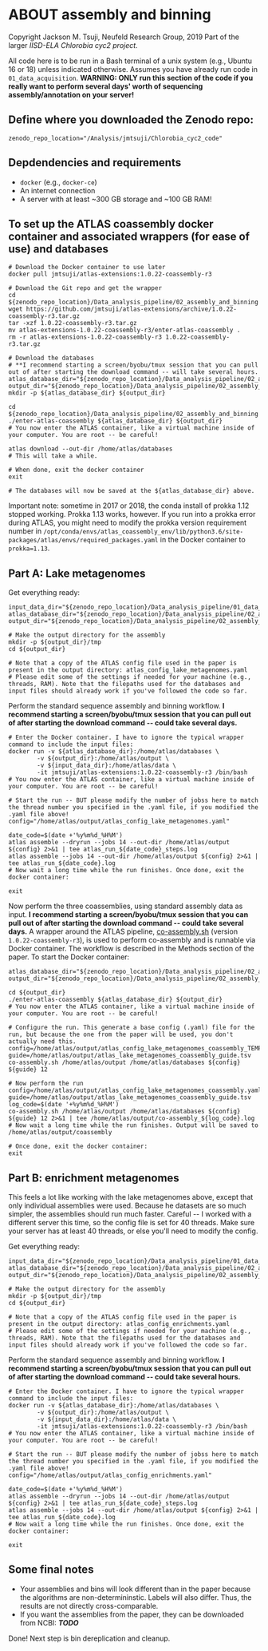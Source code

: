 # ABOUT assembly and binning
Copyright Jackson M. Tsuji, Neufeld Research Group, 2019
Part of the larger *IISD-ELA Chlorobia cyc2 project*.

All code here is to be run in a Bash terminal of a unix system (e.g., Ubuntu 16 or 18) unless indicated otherwise. Assumes you have already run code in `01_data_acquisition`. **WARNING: ONLY run this section of the code if you really want to perform several days' worth of sequencing assembly/annotation on your server!**

## Define where you downloaded the Zenodo repo:
```
zenodo_repo_location="/Analysis/jmtsuji/Chlorobia_cyc2_code"
```

## Depdendencies and requirements
- `docker` (e.g., `docker-ce`)
- An internet connection
- A server with at least ~300 GB storage and ~100 GB RAM!

## To set up the ATLAS coassembly docker container and associated wrappers (for ease of use) and databases
```
# Download the Docker container to use later
docker pull jmtsuji/atlas-extensions:1.0.22-coassembly-r3

# Download the Git repo and get the wrapper
cd ${zenodo_repo_location}/Data_analysis_pipeline/02_assembly_and_binning
wget https://github.com/jmtsuji/atlas-extensions/archive/1.0.22-coassembly-r3.tar.gz
tar -xzf 1.0.22-coassembly-r3.tar.gz
mv atlas-extensions-1.0.22-coassembly-r3/enter-atlas-coassembly .
rm -r atlas-extensions-1.0.22-coassembly-r3 1.0.22-coassembly-r3.tar.gz

# Download the databases
# **I recommend starting a screen/byobu/tmux session that you can pull out of after starting the download command -- will take several hours.
atlas_database_dir="${zenodo_repo_location}/Data_analysis_pipeline/02_assembly_and_binning/atlas_databases_1.0.22"
output_dir="${zenodo_repo_location}/Data_analysis_pipeline/02_assembly_and_binning/lake_metagenomes"
mkdir -p ${atlas_database_dir} ${output_dir}

cd ${zenodo_repo_location}/Data_analysis_pipeline/02_assembly_and_binning
./enter-atlas-coassembly ${atlas_database_dir} ${output_dir}
# You now enter the ATLAS container, like a virtual machine inside of your computer. You are root -- be careful!

atlas download --out-dir /home/atlas/databases
# This will take a while.

# When done, exit the docker container
exit

# The databases will now be saved at the ${atlas_database_dir} above.
```
Important note: sometime in 2017 or 2018, the conda install of prokka 1.12 stopped working. Prokka 1.13 works, however. If you run into a prokka error during ATLAS, you might need to modify the prokka version requirement number in `/opt/conda/envs/atlas_coassembly_env/lib/python3.6/site-packages/atlas/envs/required_packages.yaml` in the Docker container to `prokka=1.13`.

## Part A: Lake metagenomes
Get everything ready:
```
input_data_dir="${zenodo_repo_location}/Data_analysis_pipeline/01_data_acquisition/lake_metagenomes"
atlas_database_dir="${zenodo_repo_location}/Data_analysis_pipeline/02_assembly_and_binning/atlas_databases_1.0.22"
output_dir="${zenodo_repo_location}/Data_analysis_pipeline/02_assembly_and_binning/lake_metagenomes"

# Make the output directory for the assembly
mkdir -p ${output_dir}/tmp
cd ${output_dir}

# Note that a copy of the ATLAS config file used in the paper is present in the output directory: atlas_config_lake_metagenomes.yaml
# Please edit some of the settings if needed for your machine (e.g., threads, RAM). Note that the filepaths used for the databases and input files should already work if you've followed the code so far.
```

Perform the standard sequence assembly and binning workflow. **I recommend starting a screen/byobu/tmux session that you can pull out of after starting the download command -- could take several days.**
```
# Enter the Docker container. I have to ignore the typical wrapper command to include the input files:
docker run -v ${atlas_database_dir}:/home/atlas/databases \
        -v ${output_dir}:/home/atlas/output \
        -v ${input_data_dir}:/home/atlas/data \
        -it jmtsuji/atlas-extensions:1.0.22-coassembly-r3 /bin/bash
# You now enter the ATLAS container, like a virtual machine inside of your computer. You are root -- be careful!

# Start the run -- BUT please modify the number of jobss here to match the thread number you specified in the .yaml file, if you modified the .yaml file above!
config="/home/atlas/output/atlas_config_lake_metagenomes.yaml"

date_code=$(date +'%y%m%d_%H%M')
atlas assemble --dryrun --jobs 14 --out-dir /home/atlas/output ${config} 2>&1 | tee atlas_run_${date_code}_steps.log
atlas assemble --jobs 14 --out-dir /home/atlas/output ${config} 2>&1 | tee atlas_run_${date_code}.log
# Now wait a long time while the run finishes. Once done, exit the docker container:

exit
```

Now perform the three coassemblies, using standard assembly data as input. **I recommend starting a screen/byobu/tmux session that you can pull out of after starting the download command -- could take several days.** A wrapper around the ATLAS pipeline, [co-assembly.sh](https://github.com/jmtsuji/atlas-extensions/blob/master/co-assembly.sh) (version `1.0.22-coassembly-r3`), is used to perform co-assembly and is runnable via Docker container. The workflow is described in the Methods section of the paper. To start the Docker container:
```
atlas_database_dir="${zenodo_repo_location}/Data_analysis_pipeline/02_assembly_and_binning/atlas_databases_1.0.22"
output_dir="${zenodo_repo_location}/Data_analysis_pipeline/02_assembly_and_binning/lake_metagenomes"

cd ${output_dir}
./enter-atlas-coassembly ${atlas_database_dir} ${output_dir}
# You now enter the ATLAS container, like a virtual machine inside of your computer. You are root -- be careful!

# Configure the run. This generate a base config (.yaml) file for the run, but because the one from the paper will be used, you don't actually need this.
config=/home/atlas/output/atlas_config_lake_metagenomes_coassembly_TEMP.yaml
guide=/home/atlas/output/atlas_lake_metagenomes_coassembly_guide.tsv
co-assembly.sh /home/atlas/output /home/atlas/databases ${config} ${guide} 12

# Now perform the run 
config=/home/atlas/output/atlas_config_lake_metagenomes_coassembly.yaml
guide=/home/atlas/output/atlas_lake_metagenomes_coassembly_guide.tsv
log_code=$(date '+%y%m%d_%H%M')
co-assembly.sh /home/atlas/output /home/atlas/databases ${config} ${guide} 12 2>&1 | tee /home/atlas/output/co-assembly_${log_code}.log
# Now wait a long time while the run finishes. Output will be saved to /home/atlas/output/coassembly

# Once done, exit the docker container:
exit
```


## Part B: enrichment metagenomes
This feels a lot like working with the lake metagenomes above, except that only individual assemblies were used. Because he datasets are so much simpler, the assemblies should run much faster. Careful -- I worked with a different server this time, so the config file is set for 40 threads. Make sure your server has at least 40 threads, or else you'll need to modify the config.

Get everything ready:
```
input_data_dir="${zenodo_repo_location}/Data_analysis_pipeline/01_data_acquisition/enrichment_metagenomes"
atlas_database_dir="${zenodo_repo_location}/Data_analysis_pipeline/02_assembly_and_binning/atlas_databases_1.0.22"
output_dir="${zenodo_repo_location}/Data_analysis_pipeline/02_assembly_and_binning/enrichment_metagenomes"

# Make the output directory for the assembly
mkdir -p ${output_dir}/tmp
cd ${output_dir}

# Note that a copy of the ATLAS config file used in the paper is present in the output directory: atlas_config_enrichments.yaml
# Please edit some of the settings if needed for your machine (e.g., threads, RAM). Note that the filepaths used for the databases and input files should already work if you've followed the code so far.
```

Perform the standard sequence assembly and binning workflow. **I recommend starting a screen/byobu/tmux session that you can pull out of after starting the download command -- could take several hours.**
```
# Enter the Docker container. I have to ignore the typical wrapper command to include the input files:
docker run -v ${atlas_database_dir}:/home/atlas/databases \
        -v ${output_dir}:/home/atlas/output \
        -v ${input_data_dir}:/home/atlas/data \
        -it jmtsuji/atlas-extensions:1.0.22-coassembly-r3 /bin/bash
# You now enter the ATLAS container, like a virtual machine inside of your computer. You are root -- be careful!

# Start the run -- BUT please modify the number of jobss here to match the thread number you specified in the .yaml file, if you modified the .yaml file above!
config="/home/atlas/output/atlas_config_enrichments.yaml"

date_code=$(date +'%y%m%d_%H%M')
atlas assemble --dryrun --jobs 14 --out-dir /home/atlas/output ${config} 2>&1 | tee atlas_run_${date_code}_steps.log
atlas assemble --jobs 14 --out-dir /home/atlas/output ${config} 2>&1 | tee atlas_run_${date_code}.log
# Now wait a long time while the run finishes. Once done, exit the docker container:

exit
```

## Some final notes
- Your assemblies and bins will look different than in the paper because the algorithms are non-determininstic. Labels will also differ. Thus, the results are not directly cross-comparable.
- If you want the assemblies from the paper, they can be downloaded from NCBI: ___TODO___

Done! Next step is bin dereplication and cleanup.

